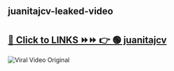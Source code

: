 
 ## juanitajcv-leaked-video 

# <h2><a href="https://clipsfans.com/juanitajcv&ref=git">🔗 Click to LINKS ⏩⏩ 👉 🟢 juanitajcv </a></h2>

<a href="https://clipsfans.com/juanitajcv&ref=git" rel="nofollow" data-target="animated-image.originalLink"><img src="https://i.ibb.co.com/xMMVF88/686577567.gif" alt="Viral Video Original" style="max-width: 100%; display: inline-block;" data-target="animated-image.originalImage"></a>

